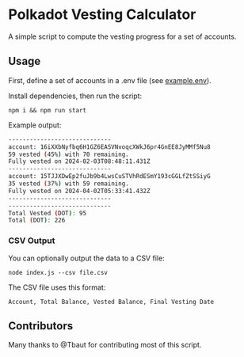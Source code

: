 # Polkadot Vesting Calculator

A simple script to compute the vesting progress for a set of accounts.

## Usage

First, define a set of accounts in a .env file (see [example.env](/example.env)).

Install dependencies, then run the script: 
```
npm i && npm run start
````

Example output:
```bash
-----------------------------
account: 16iXXbNyfbq6H1GZ6EASVNvoqcXWkJ6pr4GnEE8JyMMf5Nu8
59 vested (45%) with 70 remaining.
Fully vested on 2024-02-03T08:48:11.431Z
-----------------------------
account: 15TJJXDwEp2fuJb9b4LwsCuSTVhRdESmY193cGGLfZtSSiyG
35 vested (37%) with 59 remaining.
Fully vested on 2024-04-02T05:33:41.432Z
-----------------------------
-----------------------------
Total Vested (DOT): 95
Total (DOT): 226

```

### CSV Output

You can optionally output the data to a CSV file:
```
node index.js --csv file.csv
```

The CSV file uses this format:
```
Account, Total Balance, Vested Balance, Final Vesting Date
```

## Contributors

Many thanks to @Tbaut for contributing most of this script.
